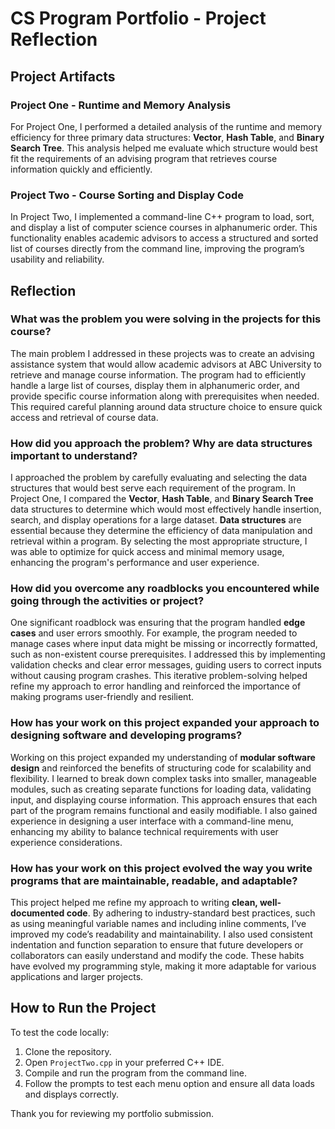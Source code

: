 # CS Program Portfolio - Project Reflection

## Project Artifacts

### Project One - Runtime and Memory Analysis
For Project One, I performed a detailed analysis of the runtime and memory efficiency for three primary data structures: **Vector**, **Hash Table**, and **Binary Search Tree**. This analysis helped me evaluate which structure would best fit the requirements of an advising program that retrieves course information quickly and efficiently.

### Project Two - Course Sorting and Display Code
In Project Two, I implemented a command-line C++ program to load, sort, and display a list of computer science courses in alphanumeric order. This functionality enables academic advisors to access a structured and sorted list of courses directly from the command line, improving the program’s usability and reliability.

## Reflection

### What was the problem you were solving in the projects for this course?
The main problem I addressed in these projects was to create an advising assistance system that would allow academic advisors at ABC University to retrieve and manage course information. The program had to efficiently handle a large list of courses, display them in alphanumeric order, and provide specific course information along with prerequisites when needed. This required careful planning around data structure choice to ensure quick access and retrieval of course data.

### How did you approach the problem? Why are data structures important to understand?
I approached the problem by carefully evaluating and selecting the data structures that would best serve each requirement of the program. In Project One, I compared the **Vector**, **Hash Table**, and **Binary Search Tree** data structures to determine which would most effectively handle insertion, search, and display operations for a large dataset. **Data structures** are essential because they determine the efficiency of data manipulation and retrieval within a program. By selecting the most appropriate structure, I was able to optimize for quick access and minimal memory usage, enhancing the program's performance and user experience.

### How did you overcome any roadblocks you encountered while going through the activities or project?
One significant roadblock was ensuring that the program handled **edge cases** and user errors smoothly. For example, the program needed to manage cases where input data might be missing or incorrectly formatted, such as non-existent course prerequisites. I addressed this by implementing validation checks and clear error messages, guiding users to correct inputs without causing program crashes. This iterative problem-solving helped refine my approach to error handling and reinforced the importance of making programs user-friendly and resilient.

### How has your work on this project expanded your approach to designing software and developing programs?
Working on this project expanded my understanding of **modular software design** and reinforced the benefits of structuring code for scalability and flexibility. I learned to break down complex tasks into smaller, manageable modules, such as creating separate functions for loading data, validating input, and displaying course information. This approach ensures that each part of the program remains functional and easily modifiable. I also gained experience in designing a user interface with a command-line menu, enhancing my ability to balance technical requirements with user experience considerations.

### How has your work on this project evolved the way you write programs that are maintainable, readable, and adaptable?
This project helped me refine my approach to writing **clean, well-documented code**. By adhering to industry-standard best practices, such as using meaningful variable names and including inline comments, I’ve improved my code’s readability and maintainability. I also used consistent indentation and function separation to ensure that future developers or collaborators can easily understand and modify the code. These habits have evolved my programming style, making it more adaptable for various applications and larger projects.

## How to Run the Project

To test the code locally:
1. Clone the repository.
2. Open `ProjectTwo.cpp` in your preferred C++ IDE.
3. Compile and run the program from the command line.
4. Follow the prompts to test each menu option and ensure all data loads and displays correctly.

Thank you for reviewing my portfolio submission.
